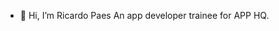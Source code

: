 - 👋 Hi, I’m Ricardo Paes
An app developer trainee for APP HQ.
 
 

<!---
paesjr/paesjr is a ✨ special ✨ repository because its `README.md` (this file) appears on your GitHub profile.
You can click the Preview link to take a look at your changes.
--->
